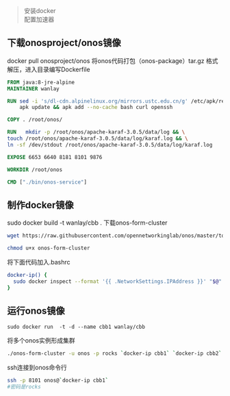 >安装docker  
配置加速器

## 下载onosproject/onos镜像
docker pull onosproject/onos
将onos代码打包（onos-package）tar.gz 格式
解压，进入目录编写Dockerfile
```dockerfile
FROM java:8-jre-alpine
MAINTAINER wanlay

RUN sed -i 's/dl-cdn.alpinelinux.org/mirrors.ustc.edu.cn/g' /etc/apk/repositories && \
    apk update && apk add --no-cache bash curl openssh

COPY . /root/onos/

RUN   mkdir -p /root/onos/apache-karaf-3.0.5/data/log && \
touch /root/onos/apache-karaf-3.0.5/data/log/karaf.log && \
ln -sf /dev/stdout /root/onos/apache-karaf-3.0.5/data/log/karaf.log

EXPOSE 6653 6640 8181 8101 9876

WORKDIR /root/onos

CMD ["./bin/onos-service"]
```
## 制作docker镜像
sudo docker build -t wanlay/cbb .
下载onos-form-cluster
```bash
wget https://raw.githubusercontent.com/opennetworkinglab/onos/master/tools/package/bin/onos-form-cluster 

chmod u+x onos-form-cluster
```
将下面代码加入.bashrc
```sh
docker-ip() {
  sudo docker inspect --format '{{ .NetworkSettings.IPAddress }}' "$@"
}
```
## 运行onos镜像
```
sudo docker run  -t -d --name cbb1 wanlay/cbb
```
将多个onos实例形成集群
```sh
./onos-form-cluster -u onos -p rocks `docker-ip cbb1` `docker-ip cbb2` `docker-ip cbb3`
```
ssh连接到onos命令行
```sh
ssh -p 8101 onos@`docker-ip cbb1`  
#密码是rocks
```
